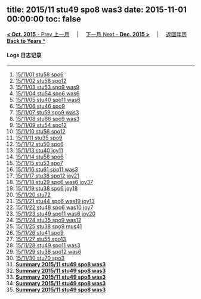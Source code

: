 title: 2015/11 stu49 spo8 was3
date: 2015-11-01 00:00:00
toc: false
---
[**< Oct. 2015** - Prev 上一月](/lifelogs/2015/10/index.html) &nbsp; &nbsp; | &nbsp; &nbsp; [下一月 Next - **Dec. 2015 >**](/lifelogs/2015/12/index.html) &nbsp; &nbsp; |  &nbsp; &nbsp; [返回年历 **Back to Years ^**](/lifelogs)
<br/>
#### Logs 日志记录
---
1. [15/11/01 stu58 spo6](/lifelogs/2015/11/d01.html)
2. [15/11/02 stu58 spo12](/lifelogs/2015/11/d02.html)
3. [15/11/03 stu53 spo9 was9](/lifelogs/2015/11/d03.html)
4. [15/11/04 stu54 spo6 was6](/lifelogs/2015/11/d04.html)
5. [15/11/05 stu40 spo11 was6](/lifelogs/2015/11/d05.html)
6. [15/11/06 stu46 spo9](/lifelogs/2015/11/d06.html)
7. [15/11/07 stu59 spo9 was3](/lifelogs/2015/11/d07.html)
8. [15/11/08 stu66 spo9 was3](/lifelogs/2015/11/d08.html)
9. [15/11/09 stu54 spo12](/lifelogs/2015/11/d09.html)
10. [15/11/10 stu56 spo12](/lifelogs/2015/11/d10.html)
11. [15/11/11 stu35 spo9](/lifelogs/2015/11/d11.html)
12. [15/11/12 stu50 spo6](/lifelogs/2015/11/d12.html)
13. [15/11/13 stu40 joy11](/lifelogs/2015/11/d13.html)
14. [15/11/14 stu58 spo6](/lifelogs/2015/11/d14.html)
15. [15/11/15 stu53 spo7](/lifelogs/2015/11/d15.html)
16. [15/11/16 stu61 spo11 was3](/lifelogs/2015/11/d16.html)
17. [15/11/17 stu38 spo12 joy21](/lifelogs/2015/11/d17.html)
18. [15/11/18 stu29 spo6 was6 joy37](/lifelogs/2015/11/d18.html)
19. [15/11/19 stu38 spo6 joy18](/lifelogs/2015/11/d19.html)
20. [15/11/20 stu72](/lifelogs/2015/11/d20.html)
21. [15/11/21 stu44 spo6 was19 joy13](/lifelogs/2015/11/d21.html)
22. [15/11/22 stu48 spo6 was10 joy7](/lifelogs/2015/11/d22.html)
23. [15/11/23 stu49 spo11 was6 joy20](/lifelogs/2015/11/d23.html)
24. [15/11/24 stu35 spo9 was12](/lifelogs/2015/11/d24.html)
25. [15/11/25 stu38 spo9 mus41](/lifelogs/2015/11/d25.html)
26. [15/11/26 stu41 spo9](/lifelogs/2015/11/d26.html)
27. [15/11/27 stu55 spo13](/lifelogs/2015/11/d27.html)
28. [15/11/28 stu49 spo11 was3](/lifelogs/2015/11/d28.html)
29. [15/11/29 stu38 spo12 was6](/lifelogs/2015/11/d29.html)
30. [15/11/30 stu70 spo3](/lifelogs/2015/11/d30.html)
32. [**Summary 2015/11 stu49 spo8 was3**](/lifelogs/2015/11/time_stat.html)
32. [**Summary 2015/11 stu49 spo8 was3**](/lifelogs/2015/11/time_stat.html)
32. [**Summary 2015/11 stu49 spo8 was3**](/lifelogs/2015/11/time_stat.html)
32. [**Summary 2015/11 stu49 spo8 was3**](/lifelogs/2015/11/time_stat.html)
32. [**Summary 2015/11 stu49 spo8 was3**](/lifelogs/2015/11/time_stat.html)
